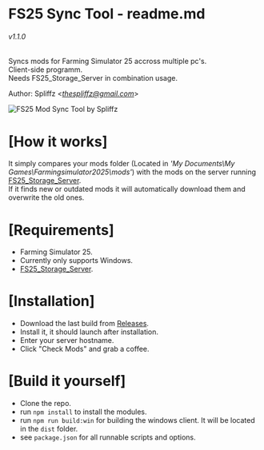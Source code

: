 # FS25 Sync Tool - readme.md
###### v1.1.0
   
Syncs mods for Farming Simulator 25 accross multiple pc's.   
Client-side programm.   
Needs FS25_Storage_Server in combination usage.
   
Author: Spliffz <*thespliffz@gmail.com*>   
   

![FS25 Mod Sync Tool by Spliffz](http://fs25.rotjong.xyz/fs25mst_01.png)
   

# [How it works]
It simply compares your mods folder (Located in *'My Documents\My Games\Farmingsimulator2025\mods'*) with the mods on the server running [FS25_Storage_Server](https://github.com/spliffz/FS25_Storage_Server).   
If it finds new or outdated mods it will automatically download them and overwrite the old ones.


# [Requirements]
 - Farming Simulator 25.
 - Currently only supports Windows.
 - [FS25_Storage_Server](https://github.com/spliffz/FS25_Storage_Server).

# [Installation]
 - Download the last build from [Releases](https://github.com/spliffz/FS25-Sync-Tool/releases).
 - Install it, it should launch after installation.
 - Enter your server hostname.
 - Click "Check Mods" and grab a coffee.

# [Build it yourself]
  - Clone the repo.
  - run `npm install` to install the modules.
  - run `npm run build:win` for building the windows client. It will be located in the `dist` folder.
  - see `package.json` for all runnable scripts and options.


